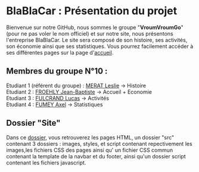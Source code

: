 # BlaBlaCar : Présentation du projet

Bienvenue sur notre GitHub, nous sommes le groupe "<strong>VroumVroumGo</strong>" (pour ne pas voler le nom officiel) et sur notre site, nous présentons l'entreprise BlaBlaCar. Le site sera composé de son histoire, ses activités, son économie ainsi que ses statistiques. Vous pourrez facilement accéder à ses différentes pages sur la page d'[accueil](https://lfulcran-iut90.github.io/S1-2023-BlaBlaCar/Site/index.html).

## Membres du groupe N°10 :

Etudiant 1 (référent du groupe) :  [MERAT Leslie](mailto:leslie.merat@edu.univ-fcomte.fr?subject=SAE_1_05_06) -> Histoire  
Etudiant 2 : [FROEHLY Jean-Baptiste](mailto:jean-baptiste.froehly@edu.univ-fcomte.fr?subject=SAE_1_05_06) -> Accueil + Economie  
Etudiant 3 : [FULCRAND Lucas](mailto:lucas.fulcrand@edu.univ-fcomte.fr?subject=SAE_1_05_06) -> Activités  
Etudiant 4 : [FUMEY Axel](mailto:axel.fumey@edu.univ-fcomte.fr?subject=SAE_1_05_06) -> Statistiques  

## Dossier "Site"

Dans ce [dossier](https://github.com/lfulcran-iut90/S1-2023-BlaBlaCar/tree/main/Site), vous retrouverez les pages HTML, un dossier "src" contenant 3 dossiers : images, styles, et script contenant repectivement les images,les fichiers CSS des pages ainsi qu' un fichier CSS commun contenant la template de la navbar et du footer, ainsi qu'un dossier script contenant les fichiers javascript.
